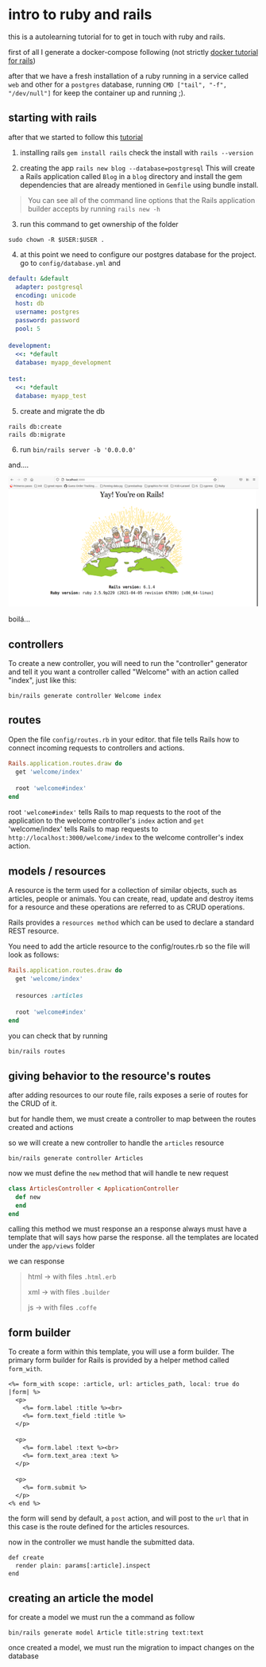 # intro to ruby and rails

this is a autolearning tutorial for to get in touch with ruby and rails.

first of all I generate a docker-compose following (not strictly [docker tutorial for rails](https://docs.docker.com/samples/rails/))

after that we have a fresh installation of a ruby running in a service called `web` and other for a `postgres` database, running `CMD ["tail", "-f", "/dev/null"]` for keep the container up and running ;).

## starting with rails

after that we started to follow this [tutorial](https://guides.rubyonrails.org/v5.2/getting_started.html)

1. installing rails `gem install rails` check the install with `rails --version`

2. creating the app `rails new blog --database=postgresql` This will create a Rails application called `Blog` in a `blog` directory and install the gem dependencies that are already mentioned in `Gemfile` using bundle install.

> You can see all of the command line options that the Rails application builder accepts by running `rails new -h`

3. run this command to get ownership of the folder

```
sudo chown -R $USER:$USER .
```

4. at this point we need to configure our postgres database for the project. go to `config/database.yml` and

```yml
default: &default
  adapter: postgresql
  encoding: unicode
  host: db
  username: postgres
  password: password
  pool: 5

development:
  <<: *default
  database: myapp_development

test:
  <<: *default
  database: myapp_test
```

5. create and migrate the db

```
rails db:create
rails db:migrate
```

6. run `bin/rails server -b '0.0.0.0'`

and....

![](img/hello_world.png)

boilá...

## controllers

To create a new controller, you will need to run the "controller" generator and tell it you want a controller called "Welcome" with an action called "index", just like this:

```
bin/rails generate controller Welcome index
```

## routes

Open the file `config/routes.rb` in your editor. that file tells Rails how to connect incoming requests to controllers and actions.

```rb
Rails.application.routes.draw do
  get 'welcome/index'

  root 'welcome#index'
end
```

root `'welcome#index'` tells Rails to map requests to the root of the application to the welcome controller's `index` action and `get` 'welcome/index' tells Rails to map requests to `http://localhost:3000/welcome/index` to the welcome controller's index action.

## models / resources

A resource is the term used for a collection of similar objects, such as articles, people or animals. You can create, read, update and destroy items for a resource and these operations are referred to as CRUD operations.

Rails provides a `resources method` which can be used to declare a standard REST resource.

You need to add the article resource to the config/routes.rb so the file will look as follows:

```rb
Rails.application.routes.draw do
  get 'welcome/index'

  resources :articles

  root 'welcome#index'
end
```

you can check that by running

```
bin/rails routes
```

## giving behavior to the resource's routes

after adding resources to our route file, rails exposes a serie of routes for the CRUD of it.

but for handle them, we must create a controller to map between the routes created and actions

so we will create a new controller to handle the `articles` resource

```
bin/rails generate controller Articles
```

now we must define the `new` method that will handle te new request

```rb
class ArticlesController < ApplicationController
  def new
  end
end
```

calling this method we must response an a response always must have a template that will says how parse the response.
all the templates are located under the `app/views` folder

we can response

> html -> with files `.html.erb`
>
> xml -> with files `.builder`
>
> js -> with files `.coffe`

## form builder

To create a form within this template, you will use a form builder. The primary form builder for Rails is provided by a helper method called `form_with`.

```erb
<%= form_with scope: :article, url: articles_path, local: true do |form| %>
  <p>
    <%= form.label :title %><br>
    <%= form.text_field :title %>
  </p>

  <p>
    <%= form.label :text %><br>
    <%= form.text_area :text %>
  </p>

  <p>
    <%= form.submit %>
  </p>
<% end %>
```

the form will send by default, a `post` action, and will post to the `url` that in this case is the route defined for the articles resources.

now in the controller we must handle the submitted data.

```
def create
  render plain: params[:article].inspect
end
```

## creating an article the model

for create a model we must run the a command as follow

```
bin/rails generate model Article title:string text:text
```

once created a model, we must run the migration to impact changes on the database

```

```
